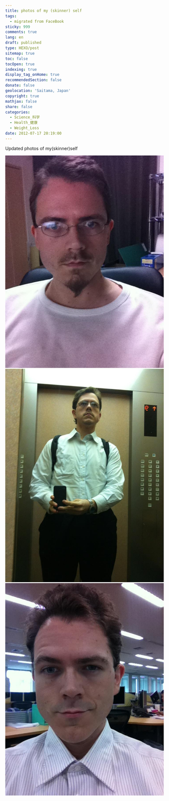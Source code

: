 ```yaml
---
title: photos of my (skinner) self
tags:
  - migrated from FaceBook
sticky: 999
comments: true
lang: en
draft: published
type: HEXO/post
sitemap: true
toc: false
tocOpen: true
indexing: true
display_tag_onHome: true
recommendedSection: false
donate: false
geolocation: 'Saitama, Japan'
copyright: true
mathjax: false
share: false
categories:
  - Science_科学
  - Health_健康
  - Weight_Loss
date: 2012-07-17 20:19:00
---
```

 Updated photos of my(skinner)self

 ![Home office](./photos-of-my-skinner-self/559124_335414406544434_510855546_n_335414406544434.jpg)
 ![On the way to work office](./photos-of-my-skinner-self/292349_335414479877760_615649785_n_335414479877760.jpg)
 ![At work office](./photos-of-my-skinner-self/292480_335414676544407_740333328_n_335414676544407.jpg)